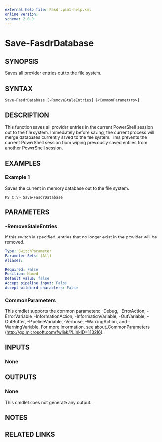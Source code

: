 ```yaml
---
external help file: Fasdr.psm1-help.xml
online version: 
schema: 2.0.0
---
```


# Save-FasdrDatabase
## SYNOPSIS
Saves all provider entries out to the file system.
## SYNTAX

```
Save-FasdrDatabase [-RemoveStaleEntries] [<CommonParameters>]
```

## DESCRIPTION
This function saves all provider entries in the current PowerShell session out to the file system.  Immediately before saving, the current process will merge databases currently saved to the file system.  This prevents the current PowerShell session from wiping previously saved entries from another PowerShell session.
## EXAMPLES

### Example 1
Saves the current in memory database out to the file system.

```
PS C:\> Save-FasdrDatabase
```

## PARAMETERS

### -RemoveStaleEntries
If this switch is specified, entries that no longer exist in the provider will be removed.

```yaml
Type: SwitchParameter
Parameter Sets: (All)
Aliases: 

Required: False
Position: Named
Default value: false
Accept pipeline input: False
Accept wildcard characters: False
```

### CommonParameters
This cmdlet supports the common parameters: -Debug, -ErrorAction, -ErrorVariable, -InformationAction, -InformationVariable, -OutVariable, -OutBuffer, -PipelineVariable, -Verbose, -WarningAction, and -WarningVariable. For more information, see about_CommonParameters (http://go.microsoft.com/fwlink/?LinkID=113216).
## INPUTS

### None

## OUTPUTS

### None
This cmdlet does not generate any output.
## NOTES

## RELATED LINKS

